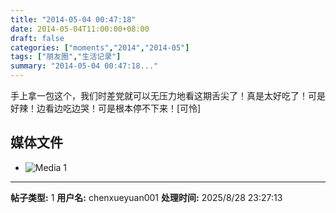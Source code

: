 ```yaml
---
title: "2014-05-04 00:47:18"
date: 2014-05-04T11:00:00+08:00
draft: false
categories: ["moments","2014","2014-05"]
tags: ["朋友圈","生活记录"]
summary: "2014-05-04 00:47:18..."
---
```


手上拿一包这个，我们时差党就可以无压力地看这期舌尖了！真是太好吃了！可是好辣！边看边吃边哭！可是根本停不下来！[可怜]

## 媒体文件

- ![Media 1](/Moments/photos/2014-05-04/201405040047180.jpg)

---

**帖子类型:** 1
**用户名:** chenxueyuan001
**处理时间:** 2025/8/28 23:27:13